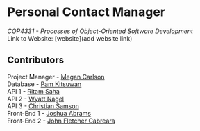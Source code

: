 # Personal Contact Manager
*COP4331 - Processes of Object-Oriented Software Development*
<br> Link to Website: [website](add website link)

## Contributors
Project Manager - [Megan Carlson](https://github.com/meglc)
<br> Database - [Pam Kitsuwan](https://github.com/sspamss)
<br> API 1 - [Ritam Saha](https://github.com/riptam)
<br> API 2 - [Wyatt Nagel](https://github.com/nagelwy)
<br> API 3 - [Christian Samson](https://github.com/rewindnuclear)
<br> Front-End 1 - [Joshua Abrams](https://github.com/j-b-rams)
<br> Front-End 2 - [John Fletcher Cabreara](johncabrera77)
